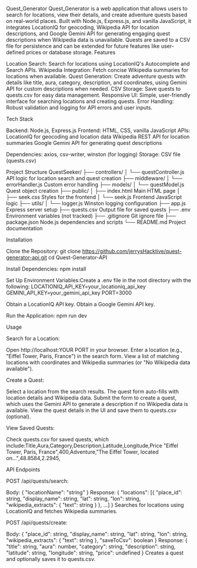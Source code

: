 Quest_Generator
Quest_Generator is a web application that allows users to search for locations, view their details, and create adventure quests based on real-world places. Built with Node.js, Express.js, and vanilla JavaScript, it integrates LocationIQ for geocoding, Wikipedia API for location descriptions, and Google Gemini API for generating engaging quest descriptions when Wikipedia data is unavailable. Quests are saved to a CSV file for persistence and can be extended for future features like user-defined prices or database storage.
Features

Location Search: Search for locations using LocationIQ's Autocomplete and Search APIs.
Wikipedia Integration: Fetch concise Wikipedia summaries for locations when available.
Quest Generation: Create adventure quests with details like title, aura, category, description, and coordinates, using Gemini API for custom descriptions when needed.
CSV Storage: Save quests to quests.csv for easy data management.
Responsive UI: Simple, user-friendly interface for searching locations and creating quests.
Error Handling: Robust validation and logging for API errors and user inputs.

Tech Stack

Backend: Node.js, Express.js
Frontend: HTML, CSS, vanilla JavaScript
APIs:
LocationIQ for geocoding and location data
Wikipedia REST API for location summaries
Google Gemini API for generating quest descriptions


Dependencies: axios, csv-writer, winston (for logging)
Storage: CSV file (quests.csv)

Project Structure
QuestSeeker/
├── controllers/
│   └── questController.js   API logic for location search and quest creation
├── middleware/
│   └── errorHandler.js     Custom error handling
├── models/
│   └── questModel.js       Quest object creation
├── public/
│   ├── index.html          Main HTML page
│   ├── seek.css            Styles for the frontend
│   └── seek.js             Frontend JavaScript logic
├── utils/
│   └── logger.js           Winston logging configuration
├── app.js                  Express server setup
├── quests.csv              Output file for saved quests
├── .env                   Environment variables (not tracked)
├── .gitignore              Git ignore file
├── package.json            Node.js dependencies and scripts
└── README.md               Project documentation

Installation

Clone the Repository:
git clone https://github.com/jerrysHacktive/quest-generator-api.git
cd Quest-Generator-API


Install Dependencies:
npm install


Set Up Environment Variables:Create a .env file in the root directory with the following:
LOCATIONIQ_API_KEY=your_locationiq_api_key
GEMINI_API_KEY=your_gemini_api_key
PORT=3000


Obtain a LocationIQ API key.
Obtain a Google Gemini API key.


Run the Application:
npm run dev


Usage

Search for a Location:

Open http://localhost:YOUR PORT in your browser.
Enter a location (e.g., "Eiffel Tower, Paris, France") in the search form.
View a list of matching locations with coordinates and Wikipedia summaries (or "No Wikipedia data available").


Create a Quest:

Select a location from the search results.
The quest form auto-fills with location details and Wikipedia data.
Submit the form to create a quest, which uses the Gemini API to generate a description if no Wikipedia data is available.
View the quest details in the UI and save them to quests.csv (optional).


View Saved Quests:

Check quests.csv for saved quests, which include:Title,Aura,Category,Description,Latitude,Longitude,Price
"Eiffel Tower, Paris, France",400,Adventure,"The Eiffel Tower, located on...",48.8584,2.2945,


API Endpoints

POST /api/quests/search:

Body: { "locationName": "string" }
Response: { "locations": [{ "place_id": string, "display_name": string, "lat": string, "lon": string, "wikipedia_extracts": { "text": string } }, ...] }
Searches for locations using LocationIQ and fetches Wikipedia summaries.


POST /api/quests/create:

Body: { "place_id": string, "display_name": string, "lat": string, "lon": string, "wikipedia_extracts": { "text": string }, "saveToCsv": boolean }
Response: { "title": string, "aura": number, "category": string, "description": string, "latitude": string, "longitude": string, "price": undefined }
Creates a quest and optionally saves it to quests.csv.

